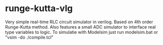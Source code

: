 # runge-kutta-vlg
Very simple real-time RLC circuit simulator in verilog. Based on 4th order Runge-Kutta method. Also features a small ADC simulator to interface real type variables to logic.
To simulatie with Modelsim just run modelsim.bat or "vsim -do ./compile.tcl" 
